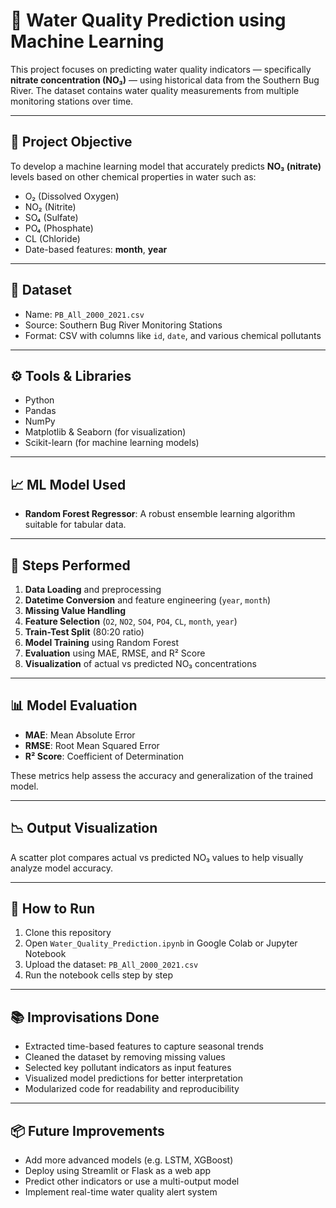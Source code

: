 # 🌊 Water Quality Prediction using Machine Learning

This project focuses on predicting water quality indicators — specifically **nitrate concentration (NO₃)** — using historical data from the Southern Bug River. The dataset contains water quality measurements from multiple monitoring stations over time.

---

## 📌 Project Objective

To develop a machine learning model that accurately predicts **NO₃ (nitrate)** levels based on other chemical properties in water such as:

- O₂ (Dissolved Oxygen)
- NO₂ (Nitrite)
- SO₄ (Sulfate)
- PO₄ (Phosphate)
- CL (Chloride)
- Date-based features: **month**, **year**

---

## 📁 Dataset

- Name: `PB_All_2000_2021.csv`
- Source: Southern Bug River Monitoring Stations
- Format: CSV with columns like `id`, `date`, and various chemical pollutants

---

## ⚙️ Tools & Libraries

- Python
- Pandas
- NumPy
- Matplotlib & Seaborn (for visualization)
- Scikit-learn (for machine learning models)

---

## 📈 ML Model Used

- **Random Forest Regressor**: A robust ensemble learning algorithm suitable for tabular data.

---

## 🔧 Steps Performed

1. **Data Loading** and preprocessing
2. **Datetime Conversion** and feature engineering (`year`, `month`)
3. **Missing Value Handling**
4. **Feature Selection** (`O2`, `NO2`, `SO4`, `PO4`, `CL`, `month`, `year`)
5. **Train-Test Split** (80:20 ratio)
6. **Model Training** using Random Forest
7. **Evaluation** using MAE, RMSE, and R² Score
8. **Visualization** of actual vs predicted NO₃ concentrations

---

## 📊 Model Evaluation

- **MAE**: Mean Absolute Error
- **RMSE**: Root Mean Squared Error
- **R² Score**: Coefficient of Determination

These metrics help assess the accuracy and generalization of the trained model.

---

## 📉 Output Visualization

A scatter plot compares actual vs predicted NO₃ values to help visually analyze model accuracy.

---

## 📌 How to Run

1. Clone this repository
2. Open `Water_Quality_Prediction.ipynb` in Google Colab or Jupyter Notebook
3. Upload the dataset: `PB_All_2000_2021.csv`
4. Run the notebook cells step by step

---

## 📚 Improvisations Done

- Extracted time-based features to capture seasonal trends
- Cleaned the dataset by removing missing values
- Selected key pollutant indicators as input features
- Visualized model predictions for better interpretation
- Modularized code for readability and reproducibility

---

## 📦 Future Improvements

- Add more advanced models (e.g. LSTM, XGBoost)
- Deploy using Streamlit or Flask as a web app
- Predict other indicators or use a multi-output model
- Implement real-time water quality alert system

